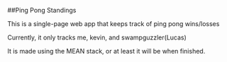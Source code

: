 ##Ping Pong Standings

This is a single-page web app that keeps track of ping pong wins/losses

Currently, it only tracks me, kevin, and swampguzzler(Lucas)

It is made using the MEAN stack, or at least it will be when finished.